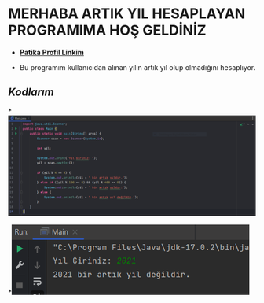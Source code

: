# MERHABA ARTIK YIL HESAPLAYAN PROGRAMIMA HOŞ GELDİNİZ

* [**Patika Profil Linkim**](https://app.patika.dev/guleerbilal)

* Bu programım kullanıcıdan alınan yılın artık yıl olup olmadığını hesaplıyor.

## *Kodlarım*

*![birinci sayfa](images/1.PNG)

*![ikinci sayfa](images/2.PNG)